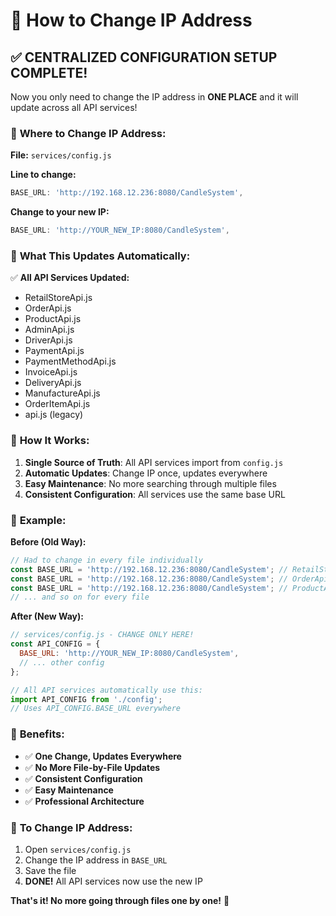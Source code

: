 # 🔧 How to Change IP Address

## ✅ **CENTRALIZED CONFIGURATION SETUP COMPLETE!**

Now you only need to change the IP address in **ONE PLACE** and it will update across all API services!

### 📍 **Where to Change IP Address:**

**File:** `services/config.js`

**Line to change:**
```javascript
BASE_URL: 'http://192.168.12.236:8080/CandleSystem',
```

**Change to your new IP:**
```javascript
BASE_URL: 'http://YOUR_NEW_IP:8080/CandleSystem',
```

### 🎯 **What This Updates Automatically:**

✅ **All API Services Updated:**
- RetailStoreApi.js
- OrderApi.js  
- ProductApi.js
- AdminApi.js
- DriverApi.js
- PaymentApi.js
- PaymentMethodApi.js
- InvoiceApi.js
- DeliveryApi.js
- ManufactureApi.js
- OrderItemApi.js
- api.js (legacy)

### 🚀 **How It Works:**

1. **Single Source of Truth**: All API services import from `config.js`
2. **Automatic Updates**: Change IP once, updates everywhere
3. **Easy Maintenance**: No more searching through multiple files
4. **Consistent Configuration**: All services use the same base URL

### 📝 **Example:**

**Before (Old Way):**
```javascript
// Had to change in every file individually
const BASE_URL = 'http://192.168.12.236:8080/CandleSystem'; // RetailStoreApi.js
const BASE_URL = 'http://192.168.12.236:8080/CandleSystem'; // OrderApi.js
const BASE_URL = 'http://192.168.12.236:8080/CandleSystem'; // ProductApi.js
// ... and so on for every file
```

**After (New Way):**
```javascript
// services/config.js - CHANGE ONLY HERE!
const API_CONFIG = {
  BASE_URL: 'http://YOUR_NEW_IP:8080/CandleSystem',
  // ... other config
};

// All API services automatically use this:
import API_CONFIG from './config';
// Uses API_CONFIG.BASE_URL everywhere
```

### 🎉 **Benefits:**

- ✅ **One Change, Updates Everywhere**
- ✅ **No More File-by-File Updates**
- ✅ **Consistent Configuration**
- ✅ **Easy Maintenance**
- ✅ **Professional Architecture**

### 🔄 **To Change IP Address:**

1. Open `services/config.js`
2. Change the IP address in `BASE_URL`
3. Save the file
4. **DONE!** All API services now use the new IP

**That's it! No more going through files one by one!** 🎉

